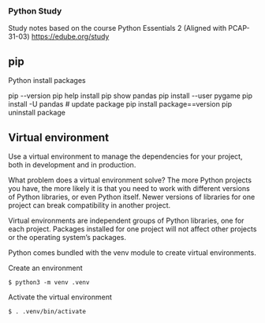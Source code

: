 
### Python Study

Study notes based on the course Python Essentials 2 (Aligned with PCAP-31-03) https://edube.org/study


## pip
Python install packages


pip --version
pip help install
pip show pandas
pip install --user pygame
pip install -U pandas # update package
pip install package==version
pip uninstall package

## Virtual environment

Use a virtual environment to manage the dependencies for your project, both in development and in production.

What problem does a virtual environment solve? The more Python projects you have, the more likely it is that you need to work with different versions of Python libraries, or even Python itself. Newer versions of libraries for one project can break compatibility in another project.

Virtual environments are independent groups of Python libraries, one for each project. Packages installed for one project will not affect other projects or the operating system’s packages.

Python comes bundled with the venv module to create virtual environments.


Create an environment 

`$ python3 -m venv .venv`

Activate the virtual environment

`$ . .venv/bin/activate`
